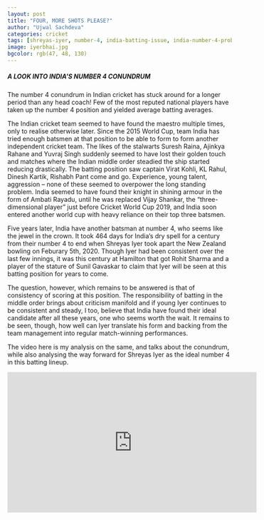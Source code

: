 ```yaml
---
layout: post
title: "FOUR, MORE SHOTS PLEASE?"
author: "Ujwal Sachdeva"
categories: cricket
tags: [shreyas-iyer, number-4, india-batting-issue, india-number-4-problem]
image: iyerbhai.jpg
bgcolor: rgb(47, 48, 130)
---
```

##### A LOOK INTO INDIA'S NUMBER 4 CONUNDRUM

The number 4 conundrum in Indian cricket has stuck around for a longer period than any head coach! Few of the most reputed national players have taken up the number 4 position and yielded average batting averages. 

The Indian cricket team seemed to have found the maestro multiple times, only to realise otherwise later. Since the 2015 World Cup, team India has tried enough batsmen at that position to be able to form to form another independent cricket team. The likes of the stalwarts Suresh Raina, Ajinkya Rahane and Yuvraj Singh suddenly seemed to have lost their golden touch and matches where the Indian middle order steadied the ship started reducing drastically. The batting position saw captain Virat Kohli, KL Rahul, Dinesh Kartik, Rishabh Pant come and go. Experience, young talent, aggression – none of these seemed to overpower the long standing problem. India seemed to have found their knight in shining armour in the form of Ambati Rayadu, until he was replaced Vijay Shankar, the “three-dimensional player” just before Cricket World Cup 2019, and India soon entered another world cup with heavy reliance on their top three batsmen. 

Five years later, India have another batsman at number 4, who seems like the jewel in the crown. It took 464 days for India’s dry spell for a century from their number 4 to end when Shreyas Iyer took apart the New Zealand bowling on Feburary 5th, 2020. Though Iyer had been consistent over the last few innings, it was this century at Hamilton that got Rohit Sharma and a player of the stature of Sunil Gavaskar to claim that Iyer will be seen at this batting position for years to come.  

The question, however, which remains to be answered is that of consistency of scoring at this position. The responsibility of batting in the middle order brings about criticism manifold and if young Iyer continues to be consistent and steady, I too, believe that India have found their ideal candidate after all these years, one who seems worth the wait. It remains to be seen, though, how well can Iyer translate his form and backing from the team management into regular match-winning performances.

The video here is my analysis on the same, and talks about the conundrum, while also analysing the way forward for Shreyas Iyer as the ideal number 4 in this batting lineup.

<iframe width="560" height="315" src="https://www.youtube.com/embed/mH_gFou2p08" frameborder="0" allow="accelerometer; autoplay; encrypted-media; gyroscope; picture-in-picture" allowfullscreen></iframe>